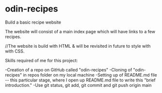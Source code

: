 # odin-recipes
Build a basic recipe website

The website will consist of a main index page which will have links to a few recipes.

//The website is build with HTML & will be revisited in future to style with with CSS.

Skills required of me for this project:

-Creation of a repo on GitHub called "odin-recipes"
-Cloning of "odin-recipes" in repos folder on my local machine
-Setting up of README.md file -- this particular stage, where I open up
 README.md file to write this "brief introduction."
-Use git status, git add, git commit and git push origin main
